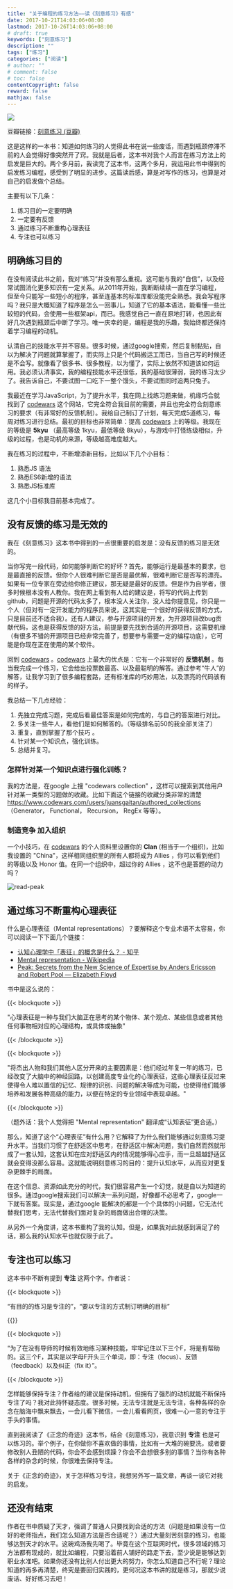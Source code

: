 ```yaml
---
title: "关于编程的练习方法——读《刻意练习》有感"
date: 2017-10-21T14:03:06+08:00
lastmod: 2017-10-26T14:03:06+08:00
# draft: true
keywords: ["刻意练习"]
description: ""
tags: ["练习"]
categories: ["阅读"]
# author: ""
# comment: false
# toc: false
contentCopyright: false
reward: false
mathjax: false
---
```

![](https://img3.doubanio.com/lpic/s29105145.jpg)

豆瓣链接：[刻意练习 (豆瓣)](https://book.douban.com/subject/26895993/)



这是这样的一本书：知道如何练习的人觉得此书在说一些废话，而遇到瓶颈停滞不前的人会觉得好像突然开了窍。我就是后者，这本书对我个人而言在练习方法上的启发是巨大的。两个多月前，我读完了这本书，这两个多月，我运用此书中得到的启发练习编程，感受到了明显的进步。这篇读后感，算是对写作的练习，也算是对自己的启发做个总结。

<!--more-->

主要有以下几条：

1. 练习目的一定要明确
2. 一定要有反馈
3. 通过练习不断重构心理表征
4. 专注也可以练习




## 明确练习目的
在没有阅读此书之前，我对“练习”并没有那么重视。这可能与我的“自信”，以及经常试图消化更多知识有一定关系。从2011年开始，我断断续续一直在学习编程，但至今只能写一些短小的程序，甚至连基本的标准库都没能完全熟悉。我会写程序吗？我只是大概知道了程序是怎么一回事儿，知道了它的基本语法，能看懂一些比较短的代码，会使用一些框架api，而已。我感觉自己一直在原地打转，也因此有好几次遇到瓶颈后中断了学习。唯一庆幸的是，编程是我的乐趣，我始终都还保持着学习编程的动机。

认清自己的技能水平并不容易。很多时候，通过google搜索，然后复制黏贴，自以为解决了问题就算掌握了，而实际上只是个代码搬运工而已，当自己写的时候还是不会写。就像看了很多书、很多教程，以为懂了，实际上依然不知道该如何运用。我必须认清事实，我的编程技能水平还很低，我的基础很薄弱，我的练习太少了。我告诉自己，不要试图一口吃下一整个馒头，不要试图同时追两只兔子。

我最近在学习JavaScript，为了提升水平，我在网上找练习题来做，机缘巧合就找到了 [codewars][] 这个网站，它完全符合我目前的需要，并且也完全符合刻意练习的要求（有非常好的反馈机制）。我给自己制订了计划，每天完成5道练习，每周对练习进行总结。最初的目标也非常简单：提高 [codewars][] 上的等级。我现在的等级是 **5kyu** （最高等级 1kyu，最低等级 8kyu），与游戏中打怪练级相似，升级的过程，也是动机的来源，等级越高难度越大。

我在练习的过程中，不断增添新目标，比如以下几个小目标：

1. 熟悉JS 语法
2. 熟悉ES6新增的语法
3. 熟悉JS标准库

这几个小目标我目前基本完成了。

## 没有反馈的练习是无效的

我在《刻意练习》这本书中得到的一点很重要的启发是：没有反馈的练习是无效的。

当你写完一段代码，如何能够判断它的好坏？首先，能够运行是最基本的要求，也是最直接的反馈。但你个人很难判断它是否是最优解，很难判断它是否写的漂亮。如果有一位专家在旁边给你修正建议，那无疑是最好的反馈。但是作为自学者，很多时候根本没有人教你。我在网上看到有人给的建议是，将写的代码上传到github，问题是开源的代码太多了，根本没人关注你，没人给你提意见，你只是一个人（但对有一定开发能力的程序员来说，这其实是一个很好的获得反馈的方式，只是目前还不适合我）。还有人建议，参与开源项目的开发，为开源项目改bug贡献代码，这也是获得反馈的好方法，前提是要先找到合适的开源项目，这需要机缘（有很多不错的开源项目已经非常完善了，想要参与需要一定的编程功底），它可能是你现在正在使用的某个软件。

回到 [codewars][] 。[codewars][] 上最大的优点是：它有一个非常好的 **反馈机制** 。每当我完成一个练习，它会给出投票数最高、以及最聪明的解答。通过参考“牛人”的解答，让我学习到了很多编程套路，还有标准库的巧妙用法，以及漂亮的代码该有的样子。

我总结一下几点经验：

1. 先独立完成习题，完成后看最佳答案是如何完成的，与自己的答案进行对比。
2. 多关注一些牛人，看他们是如何解答的。（等级排名前50的我全部关注了）
3. 重复，直到掌握了那个技巧 。
4. 针对某一个知识点，强化训练。
5. 总结并复习。


### 怎样针对某一个知识点进行强化训练？

我的方法是，在google 上搜 "codewars collection" ，这样可以搜索到其他用户针对某一类型的习题做的收藏。比如下面这个链接的收藏分类非常的清楚 https://www.codewars.com/users/juansgaitan/authored_collections （Generator， Functional， Recursion， RegEx 等等）。

### 制造竞争  加入组织

一个小技巧，在 [codewars][] 的个人资料里设置你的 **Clan** (相当于一个组织)，比如我设置的 "China"，这样相同组织里的所有人都将成为 Allies ，你可以看到他们的等级以及 Honor 值。在同一个组织中，超过你的 Allies ，这不也是答题的动力吗？

![read-peak](http://o7faub01q.bkt.clouddn.com/images/readread-peak.png)



## 通过练习不断重构心理表征
什么是心理表征（Mental representations）？要解释这个专业术语不太容易，你可以阅读一下下面几个链接：

- [认知心理学中「表征」的概念是什么？ - 知乎](https://www.zhihu.com/question/21000475)
- [Mental representation - Wikipedia](https://en.wikipedia.org/wiki/Mental_representation)
- [Peak: Secrets from the New Science of Expertise by Anders Ericsson and Robert Pool — Elizabeth Floyd](https://www.elizabethfloyd.com/blog/2016/09/30/peak-by-anders-ericsson-and-robert-pool)



书中是这么说的：

{{< blockquote >}}

"心理表征是一种与我们大脑正在思考的某个物体、某个观点、某些信息或者其他任何事物相对应的心理结构，或具体或抽象"

{{< /blockquote >}}

{{< blockquote >}}

"将杰出人物和我们其他人区分开来的主要因素是：他们经过年复一年的练习，已经改变了大脑中的神经回路，以创建高度专业化的心理表征，这些心理表征反过来使得令人难以置信的记忆、规律的识别、问题的解决等成为可能，也使得他们能够培养和发展各种高级的能力，以便在特定的专业领域中表现卓越。"

{{< /blockquote >}}




（题外话：我个人觉得把 "Mental representation" 翻译成“认知表征”更合适。）

那么，知道了这个“心理表征”有什么用？它解释了为什么我们能够通过刻意练习提升水平。当我们习惯了在舒适区中思考，在舒适区中解决问题，我们自然而然就形成了一套认知，这套认知在应对舒适区内的情况能够得心应手，而一旦超越舒适区就会变得没那么容易。这就能说明刻意练习的目的：提升认知水平，从而应对更复杂更棘手的局面。

在这个信息、资源如此充分的时代，我们很容易产生一个幻觉，就是自以为知道的很多。通过google搜索我们可以解决一系列问题，好像都不必思考了，google一下就有答案。现实是，通过google 能解决的都是一个个具体的小问题，它无法代替我们思考，无法代替我们面对复杂的局面做出合理的决策。

从另外一个角度讲，这本书重构了我的认知。但是，如果我对此就感到满足了的话，那么我的认知水平也就仅限于此了。



## 专注也可以练习

这本书中不断有提到 **专注** 这两个字。作者说：

{{< blockquote >}}

“有目的的练习是专注的”，“要以专注的方式制订明确的目标”

{{</blockquote >}}

{{< blockquote >}}

“为了在没有导师的时候有效地练习某种技能，牢牢记住以下三个F，将是有帮助的。这三个F，其实是以字母F开头三个单词，即：专注（focus）、反馈（feedback）以及纠正（fix it）”。

{{< /blockquote >}}

怎样能够保持专注？作者给的建议是保持动机，但拥有了强烈的动机就能不断保持专注了吗？我对此持怀疑态度。很多时候，无法专注就是无法专注，各种各样的杂念在脑海中飘来飘去，一会儿看下微信，一会儿看看网页，很难一心一意的专注于手头的事情。

直到我阅读了《正念的奇迹》这本书，结合《刻意练习》，我意识到 **专注** 也是可以练习的。举个例子，在你做你不喜欢做的事情，比如有一大堆的碗要洗，或者要修改别人丑陋的代码，你会不会感到烦躁？你会不会想很多别的事情？当你有各种各样的杂念的时候，你很难去保持专注。

关于《正念的奇迹》，关于怎样练习专注，我想另外写一篇文章，再谈一谈它对我的启发。




## 还没有结束

作者在书中质疑了天才，强调了普通人只要找到合适的方法（问题是如果没有一位好的老师指点，我们怎么知道方法是否合适呢？）通过大量刻苦刻意的练习，也能够达到天才的水平。这碗鸡汤我先喝了。毕竟在这个互联网时代，很多领域的练习方法都有现成的，就比如编程，只要沿着前人铺好的路走下去，至少说是能够达到职业水准吧。如果你还没有比别人付出更大的努力，你怎么知道自己不行呢？理论知道的再多再清楚，终究是要回归实践的，更何况这本书讲的就是练习，那就少说废话、好好练习去吧！



[codewars]: http://www.codewars.com/r/nTMAyg
